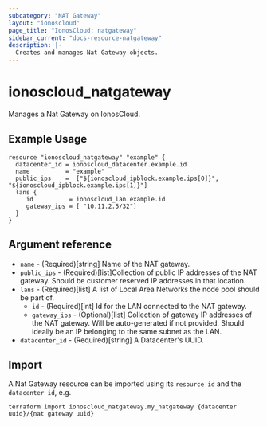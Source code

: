 ```yaml
---
subcategory: "NAT Gateway"
layout: "ionoscloud"
page_title: "IonosCloud: natgateway"
sidebar_current: "docs-resource-natgateway"
description: |-
  Creates and manages Nat Gateway objects.
---
```


# ionoscloud_natgateway

Manages a Nat Gateway on IonosCloud.

## Example Usage

```hcl
resource "ionoscloud_natgateway" "example" {
  datacenter_id = ionoscloud_datacenter.example.id
  name          = "example"
  public_ips    =  ["${ionoscloud_ipblock.example.ips[0]}", "${ionoscloud_ipblock.example.ips[1]}"]
  lans {
     id          = ionoscloud_lan.example.id
     gateway_ips = [ "10.11.2.5/32"]
  }
}
```

## Argument reference

- `name` - (Required)[string] Name of the NAT gateway.
- `public_ips` - (Required)[list]Collection of public IP addresses of the NAT gateway. Should be customer reserved IP addresses in that location.
- `lans` - (Required)[list] A list of Local Area Networks the node pool should be part of.
  - `id` - (Required)[int] Id for the LAN connected to the NAT gateway.
  - `gateway_ips` - (Optional)[list] Collection of gateway IP addresses of the NAT gateway. Will be auto-generated if not provided. Should ideally be an IP belonging to the same subnet as the LAN.
- `datacenter_id` - (Required)[string] A Datacenter's UUID.


## Import

A Nat Gateway resource can be imported using its `resource id` and the `datacenter id`, e.g.

```shell
terraform import ionoscloud_natgateway.my_natgateway {datacenter uuid}/{nat gateway uuid}
```
